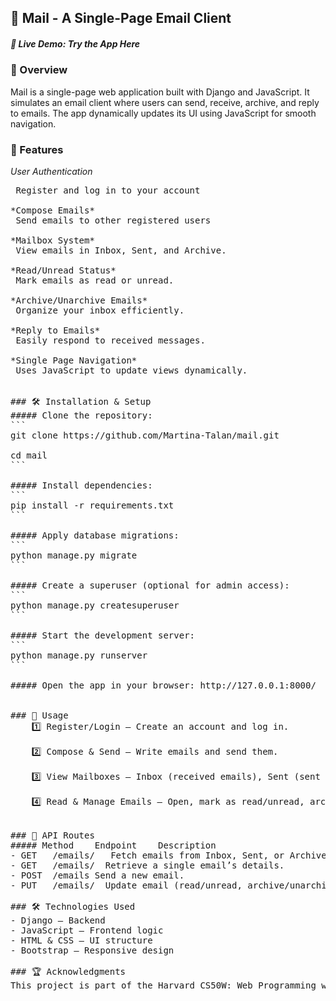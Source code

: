 ## 📧 Mail - A Single-Page Email Client
##### 🔗 Live Demo: Try the App Here



### 📜 Overview
Mail is a single-page web application built with Django and JavaScript. It simulates an email client where users can send, receive, archive, and reply to emails. The app dynamically updates its UI using JavaScript for smooth navigation.

### 🚀 Features

*User Authentication*
<pre> Register and log in to your account

*Compose Emails*
&nbsp;Send emails to other registered users

*Mailbox System*
&nbsp;View emails in Inbox, Sent, and Archive.  

*Read/Unread Status*
&nbsp;Mark emails as read or unread.  

*Archive/Unarchive Emails*
&nbsp;Organize your inbox efficiently.   

*Reply to Emails*
&nbsp;Easily respond to received messages.  

*Single Page Navigation*
&nbsp;Uses JavaScript to update views dynamically.  

  
### 🛠️ Installation & Setup
##### Clone the repository:
```
git clone https://github.com/Martina-Talan/mail.git

cd mail
```

##### Install dependencies:
```
pip install -r requirements.txt
```

##### Apply database migrations:
```
python manage.py migrate
```

##### Create a superuser (optional for admin access):
```
python manage.py createsuperuser
```

##### Start the development server:
```
python manage.py runserver
```

##### Open the app in your browser: http://127.0.0.1:8000/


### 📌 Usage
 &nbsp;&nbsp;&nbsp;1️⃣ Register/Login – Create an account and log in.
 
 &nbsp;&nbsp;&nbsp;2️⃣ Compose & Send – Write emails and send them.
 
 &nbsp;&nbsp;&nbsp;3️⃣ View Mailboxes – Inbox (received emails), Sent (sent emails), Archive (stored emails).
 
 &nbsp;&nbsp;&nbsp;4️⃣ Read & Manage Emails – Open, mark as read/unread, archive/unarchive, reply.
 

### 🔗 API Routes
##### Method	Endpoint	Description
- GET	/emails/<mailbox>	Fetch emails from Inbox, Sent, or Archive.
- GET	/emails/<int:email_id>	Retrieve a single email’s details.
- POST	/emails	Send a new email.
- PUT	/emails/<int:email_id>	Update email (read/unread, archive/unarchive).

### 🛠️ Technologies Used
- Django – Backend
- JavaScript – Frontend logic
- HTML & CSS – UI structure
- Bootstrap – Responsive design

### 🏆 Acknowledgments
This project is part of the Harvard CS50W: Web Programming with Python and JavaScript course.

